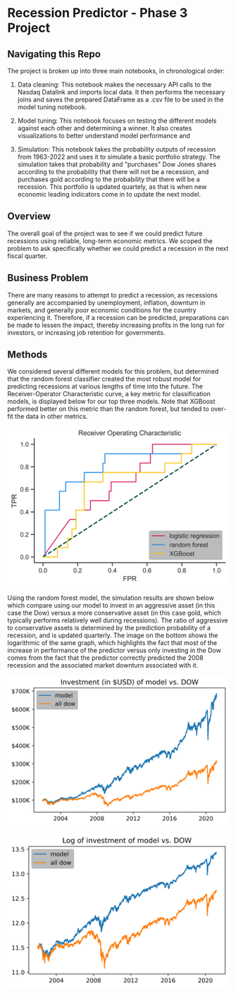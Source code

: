 # Recession Predictor - Phase 3 Project


## Navigating this Repo
The project is broken up into three main notebooks, in chronological order:

1. Data cleaning: This notebook makes the necessary API calls to the Nasdaq Datalink and imports local data. It then performs the necessary joins and saves the prepared DataFrame as a .csv file to be used in the model tuning notebook.

2. Model tuning: This notebook focuses on testing the different models against each other and determining a winner. It also creates visualizations to better understand model performance and

3. Simulation: This notebook takes the probability outputs of recession from 1963-2022 and uses it to simulate a basic portfolio strategy. The simulation takes that probability and "purchases" Dow Jones shares according to the probability that there will not be a recession, and purchases gold according to the probability that there will be a recession. This portfolio is updated quartely, as that is when new economic leading indicators come in to update the next model.



## Overview
The overall goal of the project was to see if we could predict future recessions using reliable, long-term economic metrics. We scoped the problem to ask specifically whether we could predict a recession in the next fiscal quarter.

## Business Problem
There are many reasons to attempt to predict a recession, as recessions generally are accompanied by unemployment, inflation, downturn in markets, and generally poor economic conditions for the country experiencing it. Therefore, if a recession can be predicted, preparations can be made to lessen the impact, thereby increasing profits in the long run for investors, or increasing job retention for governments.

## Methods
We considered several different models for this problem, but determined that the random forest classifier created the most robust model for predicting recessions at various lengths of time into the future. The Receiver-Operator Characteristic curve, a key metric for classification models, is displayed below for our top three models. Note that XGBoost performed better on this metric than the random forest, but tended to over-fit the data in other metrics.

![](/figures/ROC.png)

Using the random forest model, the simulation results are shown below which compare using our model to invest in an aggressive asset (in this case the Dow) versus a more conservative asset (in this case gold, which typically performs relatively well during recessions). The ratio of aggressive to conservative assets is determined by the prediction probability of a recession, and is updated quarterly. The image on the bottom shows the logarithmic of the same graph, which highlights the fact that most of the increase in performance of the predictor versus only investing in the Dow comes from the fact that the predictor correctly predicted the 2008 recession and the associated market downturn associated with it.

![](/figures/StockSim.png)

![](/figures/StockSimLog.png)


